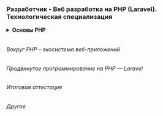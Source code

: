 ### Разработчик - Веб разработка на PHP (Laravel). Технологическая специализация

<details class="block" data-block="Основы PHP">
<summary>Основы PHP</summary>

- Урок 1. Лекция. Введение в PHP
- [Урок 1. Семинар. Введение в PHP](php_introduction/lesson_1)
- Урок 2. Лекция. Условия, Массивы, циклы, функции
- [Урок 2. Семинар. Условия, Массивы, циклы, функции](php_introduction/lesson_2)
- Урок 3. Лекция. Файлы, подключение кода, Composer
- [Урок 3. Семинар. Файлы, подключение кода, Composer](php_introduction/lesson_3)
- Урок 4. Лекция. ООП
- [Урок 4. Семинар. ООП](php_introduction/lesson_4)
- Урок 5. Лекция. Каркас приложения
- [Урок 5. Семинар. Разработка каркаса приложения](php_introduction/lesson_5)
- Урок 6. Лекция. Работа с БД
- [Урок 6. Семинар. Работа с БД](php_introduction/lesson_6)
- Урок 7. Лекция. Формы, Авторизация и аутентификация
- [Урок 7. Семинар. Пишем личный кабинет и хранилище файлов](php_introduction/lesson_7)
- Урок 8. Лекция. Логи, профилирование и исключения
- [Урок 8. Семинар. Учимся собирать логи, дебажим приложение](php_introduction/lesson_8)
- Урок 9. Лекция. Frontend
- [Урок 9. Семинар. Улучшаем приложение](php_introduction/lesson_9)

</details>

###### Вокруг PHP – экосистема веб-приложений

###### Продвинутое программирование на PHP — Laravel

###### Итоговая аттестация

###### Другое

<details class="block hidden"><summary>Стили для IDE</summary>

<style>
.block {
    margin: 0 0 0 1em;
    padding: 0 0 1em;
}
.block > summary {
    margin: 0 0 0 -1em;
    font-weight: bold;
    cursor: pointer;
}
.desc {
    margin: 0 0 0 1em;
    padding: 0 0 1em;
}
.desc > summary {
    margin: 0 0 -1em;
    list-style-position: outside;
    cursor: pointer;
}
.desc pre {
    border: 1px solid #37b;
    margin: -1em 0 1.5em;
    padding: 0.3em 0.6em;
}
.hidden {
  display: none;
}
</style>

</details>